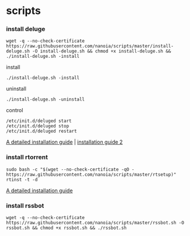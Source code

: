 # scripts
### install deluge
    wget -q --no-check-certificate https://raw.githubusercontent.com/nanoia/scripts/master/install-deluge.sh -O install-deluge.sh && chmod +x install-deluge.sh && ./install-deluge.sh -install

install

    ./install-deluge.sh -install

uninstall

    ./install-deluge.sh -uninstall

control

    /etc/init.d/deluged start
    /etc/init.d/deluged stop
    /etc/init.d/deluged restart    

[A detailed installation guide](https://ymgblog.com/2017/09/21/106/) | [installation guide 2](https://ymgblog.com/2017/09/21/106/)

### install rtorrent
    sudo bash -c "$(wget --no-check-certificate -qO - https://raw.githubusercontent.com/nanoia/scripts/master/rtsetup)"
    rtinst -t -d

[A detailed installation guide](https://ymgblog.com/2017/09/27/170/)
   
### install rssbot   
    wget -q --no-check-certificate https://raw.githubusercontent.com/nanoia/scripts/master/rssbot.sh -O rssbot.sh && chmod +x rssbot.sh && ./rssbot.sh

